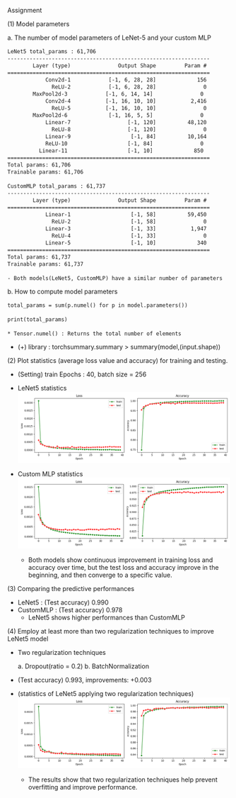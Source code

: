 Assignment

(1) Model parameters

a. The number of model parameters of LeNet-5 and your custom MLP

    LeNet5 total_params : 61,706 
    ----------------------------------------------------------------
            Layer (type)               Output Shape         Param #
    ================================================================
                Conv2d-1            [-1, 6, 28, 28]             156
                  ReLU-2            [-1, 6, 28, 28]               0
            MaxPool2d-3            [-1, 6, 14, 14]               0
                Conv2d-4           [-1, 16, 10, 10]           2,416
                  ReLU-5           [-1, 16, 10, 10]               0
            MaxPool2d-6             [-1, 16, 5, 5]               0
                Linear-7                  [-1, 120]          48,120
                  ReLU-8                  [-1, 120]               0
                Linear-9                   [-1, 84]          10,164
                ReLU-10                   [-1, 84]               0
              Linear-11                   [-1, 10]             850
    ================================================================
    Total params: 61,706
    Trainable params: 61,706
        
    CustomMLP total_params : 61,737
    ----------------------------------------------------------------
            Layer (type)               Output Shape         Param #
    ================================================================
                Linear-1                   [-1, 58]          59,450
                  ReLU-2                   [-1, 58]               0
                Linear-3                   [-1, 33]           1,947
                  ReLU-4                   [-1, 33]               0
                Linear-5                   [-1, 10]             340
    ================================================================
    Total params: 61,737
    Trainable params: 61,737

    - Both models(LeNet5, CustomMLP) have a similar number of parameters

b. How to compute model parameters

    total_params = sum(p.numel() for p in model.parameters())
    
    print(total_params)
    
    * Tensor.numel() : Returns the total number of elements

  - (+) library : torchsummary.summary > summary(model,(input.shape))


(2) 
Plot statistics (average loss value and accuracy) for training and testing.

  - (Setting) train Epochs : 40, batch size = 256

  - LeNet5 statistics
    ![screenshot](template/lenet5.png)

  - Custom MLP statistics
    ![screenshot](template/CustomMLP.png)

    - Both models show continuous improvement in training loss and accuracy over time,
      but the test loss and accuracy improve in the beginning, and then converge to a specific value.

(3) 
Comparing the predictive performances

  - LeNet5      : (Test accuracy) 0.990
  - CustomMLP   : (Test accuracy) 0.978
    - LeNet5 shows higher performances than CustomMLP


(4) 
Employ at least more than two regularization techniques to improve LeNet5 model

  - Two regularization techniques
    
      a. Dropout(ratio = 0.2)
      b. BatchNormalization

  - (Test accuracy) 0.993, improvements: +0.003

  - (statistics of LeNet5 applying two regularization techniques)
    ![screenshot](template/lenet5_improve.png)

    - The results show that two regularization techniques help prevent overfitting and improve performance.
